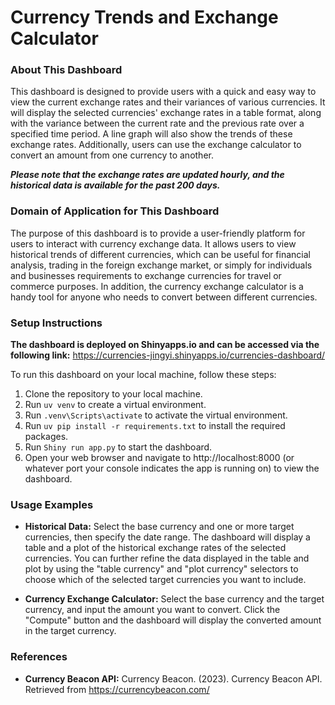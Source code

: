 # **Currency Trends and Exchange Calculator**

        
### About This Dashboard

This dashboard is designed to provide users with a quick and easy way to view the current exchange rates and their variances of various currencies. It will display the selected currencies' exchange rates in a table format, along with the variance between the current rate and the previous rate over a specified time period. A line graph will also show the trends of these exchange rates. Additionally, users can use the exchange calculator to convert an amount from one currency to another.

**_Please note that the exchange rates are updated hourly, and the historical data is available for the past 200 days._**

### Domain of Application for This Dashboard

The purpose of this dashboard is to provide a user-friendly platform for users to interact with currency exchange data. It allows users to view historical trends of different currencies, which can be useful for financial analysis, trading in the foreign exchange market, or simply for individuals and businesses requirements to exchange currencies for travel or commerce purposes. In addition, the currency exchange calculator is a handy tool for anyone who needs to convert between different currencies.

### Setup Instructions

**The dashboard is deployed on Shinyapps.io and can be accessed via the following link:**
https://currencies-jingyi.shinyapps.io/currencies-dashboard/

To run this dashboard on your local machine, follow these steps:

1. Clone the repository to your local machine.
2. Run `uv venv` to create a virtual environment.
3. Run `.venv\Scripts\activate` to activate the virtual environment.
4. Run `uv pip install -r requirements.txt` to install the required packages.
5. Run `Shiny run app.py` to start the dashboard.
6. Open your web browser and navigate to http://localhost:8000 (or whatever port your console indicates the app is running on) to view the dashboard.

### Usage Examples

- **Historical Data:** Select the base currency and one or more target currencies, then specify the date range. The dashboard will display a table and a plot of the historical exchange rates of the selected currencies. You can further refine the data displayed in the table and plot by using the "table currency" and "plot currency" selectors to choose which of the selected target currencies you want to include.

- **Currency Exchange Calculator:** Select the base currency and the target currency, and input the amount you want to convert. Click the "Compute" button and the dashboard will display the converted amount in the target currency.

### References
- **Currency Beacon API:** Currency Beacon. (2023). Currency Beacon API. Retrieved from https://currencybeacon.com/